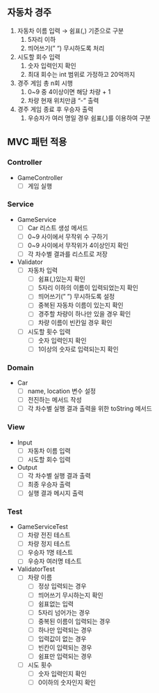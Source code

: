 ## 자동차 경주

1. 자동차 이름 입력 → 쉼표(,) 기준으로 구분
    1. 5자리 이하
    2. 띄어쓰기(” “) 무시하도록 처리
2. 시도할 회수 입력
    1. 숫자 입력인지 확인
    2. 최대 회수는 int 범위로 가정하고 20억까지
3. 경주 게임 총 n회 시행
    1. 0~9 중 4이상이면 해당 차량 + 1
    2. 차량 현재 위치만큼 “-” 출력
4. 경주 게임 종료 후 우승자 출력
    1. 우승자가 여러 명일 경우 쉼표(,)를 이용하여 구분

## **MVC 패턴 적용**

### **Controller**

- GameController
    - [ ]  게임 실행

### **Service**

- GameService
    - [ ]  Car 리스트 생성 메서드
    - [ ]  0~9 사이에서 무작위 수 구하기
    - [ ]  0~9 사이에서 무작위가 4이상인지 확인
    - [ ]  각 차수별 결과를 리스트로 저장

- Validator
    - [ ]  자동차 입력
        - [ ]  쉼표(,)있는지 확인
        - [ ]  5자리 이하의 이름이 입력되었는지 확인
        - [ ]  띄어쓰기(” ”) 무시하도록 설정
        - [ ]  중복된 자동차 이름이 있는지 확인
        - [ ]  경주할 차량이 하나만 있을 경우 확인
        - [ ]  차량 이름이 빈칸일 경우 확인
    - [ ]  시도할 횟수 입력
        - [ ]  숫자 입력인지 확인
        - [ ]  1이상의 숫자로 입력되는지 확인

### **Domain**

- Car
    - [ ]  name, location 변수 설정
    - [ ]  전진하는 메서드 작성
    - [ ]  각 차수별 실행 결과 출력을 위한 toString 메서드

### **View**

- Input
    - [ ]  자동차 이름 입력
    - [ ]  시도할 회수 입력

- Output
    - [ ]  각 차수별 실행 결과 출력
    - [ ]  최종 우승자 출력
    - [ ]  실행 결과 메시지 출력

### Test

- GameServiceTest
    - [ ]  차량 전진 테스트
    - [ ]  차량 정지 테스트
    - [ ]  우승자 1명 테스트
    - [ ]  우승자 여러명 테스트
- ValidatorTest
    - [ ]  차량 이름
        - [ ]  정상 입력되는 경우
        - [ ]  띄어쓰기 무시하는지 확인
        - [ ]  쉼표없는 입력
        - [ ]  5자리 넘어가는 경우
        - [ ]  중복된 이름이 입력되는 경우
        - [ ]  하나만 입력되는 경우
        - [ ]  입력값이 없는 경우
        - [ ]  빈칸이 입력되는 경우
        - [ ]  쉼표만 입력되는 경우
    - [ ]  시도 횟수
        - [ ]  숫자 입력인지 확인
        - [ ]  0이하의 숫자인지 확인